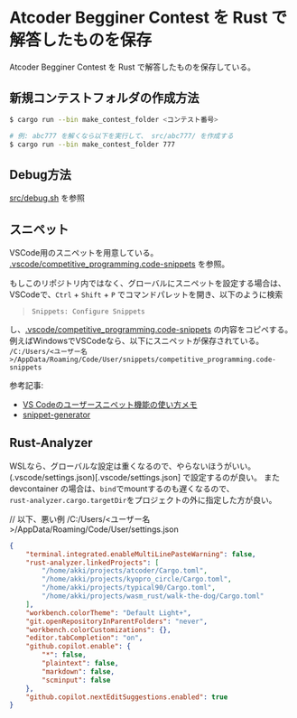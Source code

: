 # Atcoder Begginer Contest を Rust で解答したものを保存
Atcoder Begginer Contest を Rust で解答したものを保存している。  

## 新規コンテストフォルダの作成方法
```sh
$ cargo run --bin make_contest_folder <コンテスト番号>

# 例: abc777 を解くなら以下を実行して、 src/abc777/ を作成する
$ cargo run --bin make_contest_folder 777
```

## Debug方法
[src/debug.sh](src/debug.sh) を参照  

## スニペット
VSCode用のスニペットを用意している。 [.vscode/competitive_programming.code-snippets](.vscode/competitive_programming.code-snippets) を参照。  

もしこのリポジトリ内ではなく、グローバルにスニペットを設定する場合は、VSCodeで、`Ctrl` + `Shift` + `P` でコマンドパレットを開き、以下のように検索  
> `Snippets: Configure Snippets`

し、[.vscode/competitive_programming.code-snippets](.vscode/competitive_programming.code-snippets) の内容をコピペする。  
例えばWindowsでVSCodeなら、以下にスニペットが保存されている。  
`/C:/Users/<ユーザー名>/AppData/Roaming/Code/User/snippets/competitive_programming.code-snippets`

参考記事:
- [VS Codeのユーザースニペット機能の使い方メモ](https://qiita.com/12345/items/97ba616d530b4f692c97)  
- [snippet-generator](https://snippet-generator.app/?description=&tabtrigger=&snippet=&mode=vscode)  


## Rust-Analyzer
WSLなら、グローバルな設定は重くなるので、やらないほうがいい。  
(.vscode/settings.json)[.vscode/settings.json] で設定するのが良い。
また devcontainer の場合は、`bind`でmountするのも遅くなるので、  
`rust-analyzer.cargo.targetDir`をプロジェクトの外に指定した方が良い。   

// 以下、悪い例
/C:/Users/<ユーザー名>/AppData/Roaming/Code/User/settings.json
```json
{
    "terminal.integrated.enableMultiLinePasteWarning": false,
    "rust-analyzer.linkedProjects": [
        "/home/akki/projects/atcoder/Cargo.toml",
        "/home/akki/projects/kyopro_circle/Cargo.toml",
        "/home/akki/projects/typical90/Cargo.toml",
        "/home/akki/projects/wasm_rust/walk-the-dog/Cargo.toml"
    ],
    "workbench.colorTheme": "Default Light+",
    "git.openRepositoryInParentFolders": "never",
    "workbench.colorCustomizations": {},
    "editor.tabCompletion": "on",
    "github.copilot.enable": {
        "*": false,
        "plaintext": false,
        "markdown": false,
        "scminput": false
    },
    "github.copilot.nextEditSuggestions.enabled": true
}
```